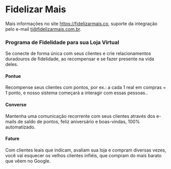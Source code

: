 # Fidelizar Mais

<div class="alert alert-info">
  Mais informações no site <a href="https://fidelizarmais.co" target="_blank">https://fidelizarmais.co</a>, suporte da integração pelo e-mail <a href="mailto:ti@fidelizarmais.com.br" target="_blank">ti@fidelizarmais.com.br</a>.
</div>

### Programa de Fidelidade para sua Loja Virtual

Se conecte de forma única com seus clientes e crie relacionamentos duradouros de fidelidade, ao recompensar e se fazer presente na vida deles.

#### Pontue

Recompense seus clientes com pontos, por ex.: a cada 1 real em compras = 1 ponto, e nosso sistema começará a interagir com essas pessoas..

#### Converse

Mantenha uma comunicação recorrente com seus clientes através dos e-mails de saldo de pontos, feliz aniversário e boas-vindas, 100% automatizado.

#### Fature

Com clientes leais que indicam, avaliam sua loja e compram diversas vezes, você vai esquecer os velhos clientes infiéis, que compram do mais barato que vêem no Google.
